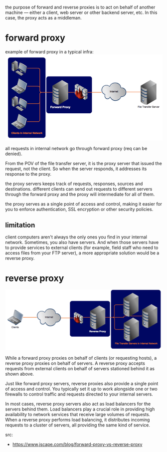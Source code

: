 the purpose of forward and reverse proxies is to act on behalf of another machine — either a client, web server or other backend server, etc. In this case, the proxy acts as a middleman.

# forward proxy

example of forward proxy in a typical infra: \
![forward proxy infra](./screenshots/ss1.png)

all requests in internal network go through forward proxy (req can be denied).

From the POV of the file transfer server, it is the proxy server that issued the request, not the client. So when the server responds, it addresses its response to the proxy.

the proxy servers keeps track of requests, responses, sources and destinations. different clients can send out requests to different servers through the forward proxy and the proxy will intermediate for all of them.

the proxy serves as a single point of access and control, making it easier for you to enforce authentication, SSL encryption or other security policies.

## limitation
client computers aren't always the only ones you find in your internal network. Sometimes, you also have servers. And when those servers have to provide services to external clients (for example, field staff who need to access files from your FTP server), a more appropriate solution would be a reverse proxy.

# reverse proxy
![reverse proxy infra](./screenshots/ss2.png)

While a forward proxy proxies on behalf of clients (or requesting hosts), a reverse proxy proxies on behalf of servers. A reverse proxy accepts requests from external clients on behalf of servers stationed behind it as shown above.

Just like forward proxy servers, reverse proxies also provide a single point of access and control. You typically set it up to work alongside one or two firewalls to control traffic and requests directed to your internal servers.

In most cases, reverse proxy servers also act as load balancers for the servers behind them. Load balancers play a crucial role in providing high availability to network services that receive large volumes of requests. When a reverse proxy performs load balancing, it distributes incoming requests to a cluster of servers, all providing the same kind of service.

src:
- https://www.jscape.com/blog/forward-proxy-vs-reverse-proxy